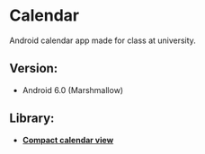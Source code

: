 # Calendar
Android calendar app made for class at university.

## Version: 
- Android 6.0 (Marshmallow)
## Library: 
- [**Compact calendar view**](https://github.com/SundeepK/CompactCalendarView)
